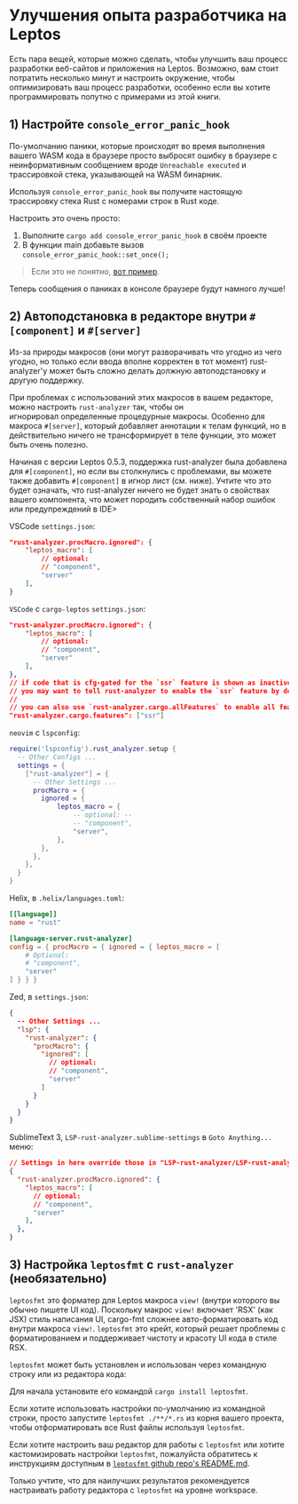 # Улучшения опыта разработчика на Leptos

Есть пара вещей, которые можно сделать, чтобы улучшить ваш процесс разработки веб-сайтов и приложения на Leptos.
Возможно, вам стоит потратить несколько минут и настроить окружение, чтобы оптимизировать ваш процесс разработки,
особенно если вы хотите программировать попутно с примерами из этой книги.

## 1) Настройте `console_error_panic_hook`

По-умолчанию паники, которые происходят во время выполнения вашего WASM кода в браузере просто выбросят ошибку в браузере
с неинформативным сообщением вроде `Unreachable executed` и трассировкой стека, указывающей на WASM бинарник.

Используя `console_error_panic_hook` вы получите настоящую трассировку стека Rust с номерами строк в Rust коде.

Настроить это очень просто:

1. Выполните `cargo add console_error_panic_hook` в своём проекте
2. В функции main добавьте вызов `console_error_panic_hook::set_once();`

> Если это не понятно, [вот пример](https://github.com/leptos-rs/leptos/blob/main/examples/counter/src/main.rs#L4-L15).

Теперь сообщения о паниках в консоле браузере будут намного лучше!

## 2) Автоподстановка в редакторе внутри `#[component]` и `#[server]`

Из-за природы макросов (они могут разворачивать что угодно из чего угодно, но только если ввода вполне корректен в тот 
момент) rust-analyzer'у может быть сложно делать должную автоподстановку и другую поддержку.

При проблемах с использований этих макросов в вашем редакторе, можно настроить `rust-analyzer` так, чтобы он  
игнорировал определенные процедурные макросы. Особенно для макроса `#[server]`, который добавляет аннотации к телам функций,
но в действительно ничего не трансформирует в теле функции, это может быть очень полезно.

Начиная с версии Leptos 0.5.3, поддержка rust-analyzer была добавлена для `#[component]`, но если вы столкнулись с проблемами,
вы можете также добавить `#[component]` в игнор лист (см. ниже).
Учтите что это будет означать, что rust-analyzer ничего не будет знать о свойствах вашего компонента, что может породить 
собственный набор ошибок или предупреждений в IDE>

VSCode `settings.json`:

```json
"rust-analyzer.procMacro.ignored": {
	"leptos_macro": [
        // optional:
		// "component",
		"server"
	],
}
```

`VSCode` с `cargo-leptos` `settings.json`:
```json
"rust-analyzer.procMacro.ignored": {
	"leptos_macro": [
        // optional:
		// "component",
		"server"
	],
},
// if code that is cfg-gated for the `ssr` feature is shown as inactive,
// you may want to tell rust-analyzer to enable the `ssr` feature by default
//
// you can also use `rust-analyzer.cargo.allFeatures` to enable all features
"rust-analyzer.cargo.features": ["ssr"]
```

`neovim` с `lspconfig`:

```lua
require('lspconfig').rust_analyzer.setup {
  -- Other Configs ...
  settings = {
    ["rust-analyzer"] = {
      -- Other Settings ...
      procMacro = {
        ignored = {
            leptos_macro = {
                -- optional: --
                -- "component",
                "server",
            },
        },
      },
    },
  }
}
```

Helix, в `.helix/languages.toml`:

```toml
[[language]]
name = "rust"

[language-server.rust-analyzer]
config = { procMacro = { ignored = { leptos_macro = [
	# Optional:
	# "component",
	"server"
] } } }
```

Zed, в `settings.json`:

```json
{
  -- Other Settings ...
  "lsp": {
    "rust-analyzer": {
      "procMacro": {
        "ignored": [
          // optional:
          // "component",
          "server"
        ]
      }
    }
  }
}
```

SublimeText 3, `LSP-rust-analyzer.sublime-settings` в `Goto Anything...` меню:

```json
// Settings in here override those in "LSP-rust-analyzer/LSP-rust-analyzer.sublime-settings"
{
  "rust-analyzer.procMacro.ignored": {
    "leptos_macro": [
      // optional:
      // "component",
      "server"
    ],
  },
}
```


## 3) Настройка `leptosfmt` с `rust-analyzer` (необязательно)

`leptosfmt` это форматер для Leptos макроса `view!`  (внутри которого вы обычно пишете UI код).
Поскольку макрос `view!` включает 'RSX' (как JSX) стиль написания UI, cargo-fmt сложнее авто-форматировать код внутри макроса `view!`. `leptosfmt` это крейт, который решает проблемы с форматированием и поддерживает чистоту и красоту UI кода в стиле RSX.

`leptosfmt` может быть установлен и использован через командную строку или из редактора кода:

Для начала установите его командой  `cargo install leptosfmt`.

Если хотите использовать настройки по-умолчанию из командной строки, просто запустите `leptosfmt ./**/*.rs` из корня вашего проекта, чтобы отформатировать все Rust файлы используя `leptosfmt`.

Если хотите настроить ваш редактор для работы с `leptosfmt` или хотите кастомизировать настройки `leptosfmt`, пожалуйста обратитесь к инструкциям доступным в [`leptosfmt` github repo's README.md](https://github.com/bram209/leptosfmt).

Только учтите, что для наилучших результатов рекомендуется настраивать работу редактора c `leptosfmt` на уровне workspace.

